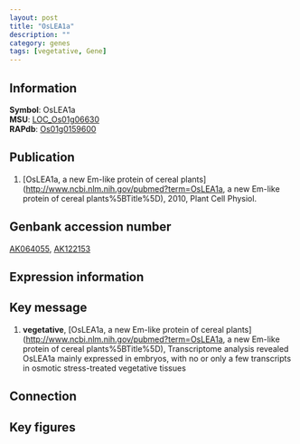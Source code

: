 ```yaml
---
layout: post
title: "OsLEA1a"
description: ""
category: genes
tags: [vegetative, Gene]
---
```


## Information
__Symbol__: OsLEA1a  
__MSU__: [LOC_Os01g06630](http://rice.plantbiology.msu.edu/cgi-bin/ORF_infopage.cgi?orf=LOC_Os01g06630)  
__RAPdb__: [Os01g0159600](http://rapdb.dna.affrc.go.jp/viewer/gbrowse_details/irgsp1?name=Os01g0159600)  

## Publication
1. [OsLEA1a, a new Em-like protein of cereal plants](http://www.ncbi.nlm.nih.gov/pubmed?term=OsLEA1a, a new Em-like protein of cereal plants%5BTitle%5D), 2010, Plant Cell Physiol.

## Genbank accession number
[AK064055](http://www.ncbi.nlm.nih.gov/nuccore/AK064055), [AK122153](http://www.ncbi.nlm.nih.gov/nuccore/AK122153)  

## Expression information

## Key message
1. __vegetative__, [OsLEA1a, a new Em-like protein of cereal plants](http://www.ncbi.nlm.nih.gov/pubmed?term=OsLEA1a, a new Em-like protein of cereal plants%5BTitle%5D),  Transcriptome analysis revealed OsLEA1a mainly expressed in embryos, with no or only a few transcripts in osmotic stress-treated vegetative tissues

## Connection

## Key figures


